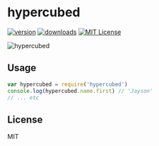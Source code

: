 # hypercubed

[![version](https://img.shields.io/npm/v/hypercubed.svg?style=flat-square)](http://npm.im/hypercubed)
[![downloads](https://img.shields.io/npm/dm/hypercubed.svg?style=flat-square)](http://npm-stat.com/charts.html?package=hypercubed&from=2015-08-01)
[![MIT License](https://img.shields.io/npm/l/hypercubed.svg?style=flat-square)](http://opensource.org/licenses/MIT)

![hypercubed](https://s.gravatar.com/avatar/61000b294b0049e12fccc6b843ee8362?s=80)

## Usage

```js
var hypercubed = require('hypercubed')
console.log(hypercubed.name.first) // 'Jayson'
// ... etc
```

## License

MIT
